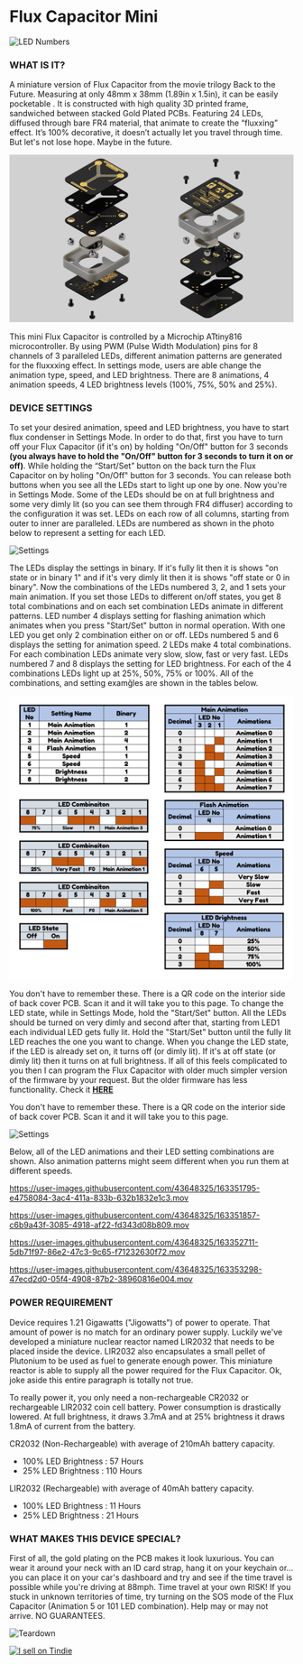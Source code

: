 # Flux Capacitor Mini

![LED Numbers](/Images/Featured/Flux_Capacitor_Mini_Front_Standing.png)

### WHAT IS IT?
A miniature version of Flux Capacitor from the movie trilogy Back to the Future. Measuring at only 48mm x 38mm (1.89in x 1.5in), it can be easily pocketable . It is constructed with high quality 3D printed frame, sandwiched between stacked Gold Plated PCBs. Featuring 24 LEDs, diffused through bare FR4 material, that animate to create the “fluxxing” effect. It’s 100% decorative, it doesn’t actually let you travel through time. But let's not lose hope. Maybe in the future.

![LED Numbers](/Images/Renders/FC_Exploded_View.png)

This mini Flux Capacitor is controlled by a Microchip ATtiny816 microcontroller. By using PWM (Pulse Width Modulation) pins for 8 channels of 3 paralleled LEDs, different animation patterns are generated for the fluxxxing effect. In settings mode, users are able change the animation type, speed, and LED brightness. There are 8 animations, 4 animation speeds, 4 LED brightness levels (100%, 75%, 50% and 25%).

### DEVICE SETTINGS
To set your desired animation, speed and LED brightness, you have to start flux condenser in Settings Mode. In order to do that, first you have to turn off your Flux Capacitor (if it's on) by holding "On/Off" button for 3 seconds **(you always have to hold the "On/Off" button for 3 seconds to turn it on or off)**. While holding the “Start/Set” button on the back turn the Flux Capacitor on by holing "On/Off" button for 3 seconds. You can release both buttons when you see all the LEDs start to light up one by one. Now you're in Settings Mode. Some of the LEDs should be on at full brightness and some very dimly lit (so you can see them through FR4 diffuser) according to the configuration it was set. LEDs on each row of all columns, starting from outer to inner are paralleled. LEDs are numbered as shown in the photo below to represent a setting for each LED.

![Settings](/Images/Featured/Flux_Capacitor_Mini_Front_Settings.png)

The LEDs display the settings in binary. If it's fully lit then it is shows "on state or in binary 1" and if it's very dimly lit then it is shows "off state or 0 in binary". 
Now the combinations of the LEDs numbered 3, 2, and 1 sets your main animation. If you set those LEDs to different on/off states, you get 8 total combinations and on each set combination LEDs animate in different patterns.
LED number 4 displays setting for flashing animation which animates when you press "Start/Set" button in normal operation. With one LED you get only 2 combination either on or off.
LEDs numbered 5 and 6 displays the setting for animation speed. 2 LEDs make 4 total combinations. For each combination LEDs animate very slow, slow, fast or very fast.
LEDs numbered 7 and 8 displays the setting for LED brightness. For each of the 4 combinations LEDs light up at 25%, 50%, 75% or 100%.
All of the combinations, and setting examğles are shown in the tables below.

![Settings](/Images/Settings.png)

You don't have to remember these. There is a QR code on the interior side of back cover PCB. Scan it and it will take you to this page.
To change the LED state, while in Settings Mode, hold the "Start/Set" button. All the LEDs should be turned on very dimly and second after that, starting from LED1 each individual LED gets fully lit. Hold the "Start/Set" button until the fully lit LED reaches the one you want to change. When you change the LED state, if the LED is already set on, it turns off (or dimly lit). If it's at off state (or dimly lit) then it turns on at full brightness. 
If all of this feels complicated to you then I can program the Flux Capacitor with older much simpler version of the firmware by your request. But the older firmware has less functionality. Check it **[HERE](https://www.youtube.com/watch?v=2X2gqoI-mSA)**

You don't have to remember these. There is a QR code on the interior side of back cover PCB. Scan it and it will take you to this page.

![Settings](/Images/Featured/Flux_Capacitor_Mini_Back_Cover.png)

Below, all of the LED animations and their LED setting combinations are shown. Also animation patterns might seem different when you run them at different speeds.

https://user-images.githubusercontent.com/43648325/163351795-e4758084-3ac4-411a-833b-632b1832e1c3.mov

https://user-images.githubusercontent.com/43648325/163351857-c6b9a43f-3085-4918-af22-fd343d08b809.mov

https://user-images.githubusercontent.com/43648325/163352711-5db71f97-86e2-47c3-9c65-f71232630f72.mov

https://user-images.githubusercontent.com/43648325/163353298-47ecd2d0-05f4-4908-87b2-38960816e004.mov

### POWER REQUIREMENT
Device requires 1.21 Gigawatts ("Jigowatts") of power to operate. That amount of power is no match for an ordinary power supply. Luckily we've developed a miniature nuclear reactor named LIR2032 that needs to be placed inside the device. LIR2032 also encapsulates a small pellet of Plutonium to be used as fuel to generate enough power. This miniature reactor is able to supply all the power required for the Flux Capacitor. Ok, joke aside this entire paragraph is totally not true.

To really power it, you only need a non-rechargeable CR2032 or rechargeable LIR2032 coin cell battery. Power consumption is drastically lowered. At full brightness, it draws 3.7mA and at 25% brightness it draws 1.8mA of current from the battery. 

CR2032 (Non-Rechargeable) with average of 210mAh battery capacity.

- 100% LED Brightness :  57 Hours
- 25%  LED Brightness :  110 Hours

LIR2032 (Rechargeable) with average of 40mAh battery capacity.

- 100% LED Brightness :  11 Hours
- 25%  LED Brightness :  21 Hours

### WHAT MAKES THIS DEVICE SPECIAL?
First of all, the gold plating on the PCB makes it look luxurious. You can wear it around your neck with an ID card strap, hang it on your keychain or... you can place it on your car's dashboard and try and see if the time travel is possible while you're driving at 88mph. Time travel at your own RISK! If you stuck in unknown territories of time, try turning on the SOS mode of the Flux Capacitor (Animation 5 or 101 LED combination). Help may or may not arrive. NO GUARANTEES. 

![Teardown](/Images/Featured/Flux_Capacitor_Mini_Teardown.png)

<a href="https://www.tindie.com/stores/curiousdesignlabs/?ref=offsite_badges&utm_source=sellers_Hojadurdy&utm_medium=badges&utm_campaign=badge_large"><img src="https://d2ss6ovg47m0r5.cloudfront.net/badges/tindie-larges.png" alt="I sell on Tindie" width="200" height="104"></a>
